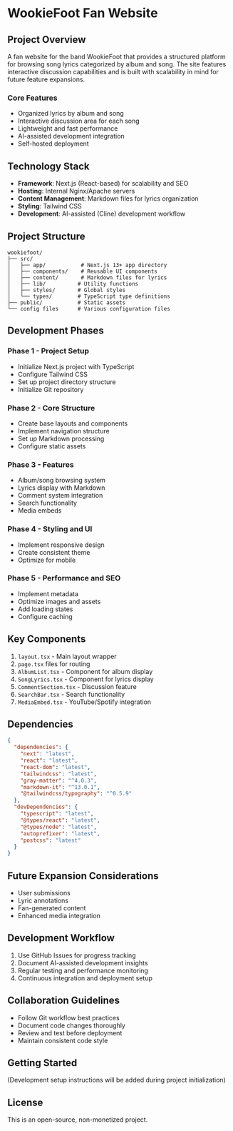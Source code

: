 # WookieFoot Fan Website

## Project Overview

A fan website for the band WookieFoot that provides a structured platform for browsing song lyrics categorized by album and song. The site features interactive discussion capabilities and is built with scalability in mind for future feature expansions.

### Core Features
- Organized lyrics by album and song
- Interactive discussion area for each song
- Lightweight and fast performance
- AI-assisted development integration
- Self-hosted deployment

## Technology Stack

- **Framework**: Next.js (React-based) for scalability and SEO
- **Hosting**: Internal Nginx/Apache servers
- **Content Management**: Markdown files for lyrics organization
- **Styling**: Tailwind CSS
- **Development**: AI-assisted (Cline) development workflow

## Project Structure

```
wookiefoot/
├── src/
│   ├── app/           # Next.js 13+ app directory
│   ├── components/    # Reusable UI components
│   ├── content/       # Markdown files for lyrics
│   ├── lib/          # Utility functions
│   ├── styles/       # Global styles
│   └── types/        # TypeScript type definitions
├── public/           # Static assets
└── config files      # Various configuration files
```

## Development Phases

### Phase 1 - Project Setup
- Initialize Next.js project with TypeScript
- Configure Tailwind CSS
- Set up project directory structure
- Initialize Git repository

### Phase 2 - Core Structure
- Create base layouts and components
- Implement navigation structure
- Set up Markdown processing
- Configure static assets

### Phase 3 - Features
- Album/song browsing system
- Lyrics display with Markdown
- Comment system integration
- Search functionality
- Media embeds

### Phase 4 - Styling and UI
- Implement responsive design
- Create consistent theme
- Optimize for mobile

### Phase 5 - Performance and SEO
- Implement metadata
- Optimize images and assets
- Add loading states
- Configure caching

## Key Components

1. `layout.tsx` - Main layout wrapper
2. `page.tsx` files for routing
3. `AlbumList.tsx` - Component for album display
4. `SongLyrics.tsx` - Component for lyrics display
5. `CommentSection.tsx` - Discussion feature
6. `SearchBar.tsx` - Search functionality
7. `MediaEmbed.tsx` - YouTube/Spotify integration

## Dependencies

```json
{
  "dependencies": {
    "next": "latest",
    "react": "latest",
    "react-dom": "latest",
    "tailwindcss": "latest",
    "gray-matter": "^4.0.3",
    "markdown-it": "^13.0.1",
    "@tailwindcss/typography": "^0.5.9"
  },
  "devDependencies": {
    "typescript": "latest",
    "@types/react": "latest",
    "@types/node": "latest",
    "autoprefixer": "latest",
    "postcss": "latest"
  }
}
```

## Future Expansion Considerations

- User submissions
- Lyric annotations
- Fan-generated content
- Enhanced media integration

## Development Workflow

1. Use GitHub Issues for progress tracking
2. Document AI-assisted development insights
3. Regular testing and performance monitoring
4. Continuous integration and deployment setup

## Collaboration Guidelines

- Follow Git workflow best practices
- Document code changes thoroughly
- Review and test before deployment
- Maintain consistent code style

## Getting Started

(Development setup instructions will be added during project initialization)

## License

This is an open-source, non-monetized project.